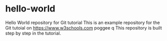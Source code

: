 # hello-world
Hello World repository for Git tutorial
This is an example repository for the Git tutoial on https://www.w3schools.com
poggee  q
This repository is built step by step in the tutorial.
